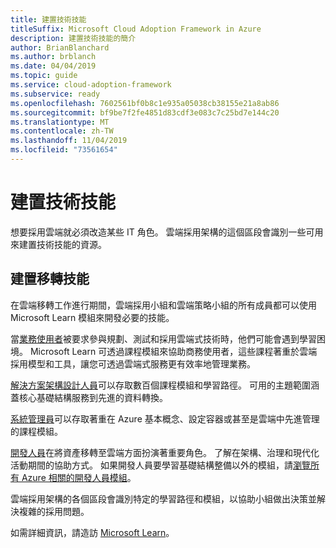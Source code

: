 ```yaml
---
title: 建置技術技能
titleSuffix: Microsoft Cloud Adoption Framework in Azure
description: 建置技術技能的簡介
author: BrianBlanchard
ms.author: brblanch
ms.date: 04/04/2019
ms.topic: guide
ms.service: cloud-adoption-framework
ms.subservice: ready
ms.openlocfilehash: 7602561bf0b8c1e935a05038cb38155e21a8ab86
ms.sourcegitcommit: bf9be7f2fe4851d83cdf3e083c7c25bd7e144c20
ms.translationtype: MT
ms.contentlocale: zh-TW
ms.lasthandoff: 11/04/2019
ms.locfileid: "73561654"
---
```

# <a name="build-technical-skills"></a>建置技術技能

想要採用雲端就必須改造某些 IT 角色。 雲端採用架構的這個區段會識別一些可用來建置技術技能的資源。

## <a name="migration-skill-building"></a>建置移轉技能

在雲端移轉工作進行期間，雲端採用小組和雲端策略小組的所有成員都可以使用 Microsoft Learn 模組來開發必要的技能。

當[業務使用者](https://docs.microsoft.com/learn/browse/?roles=business-user)被要求參與規劃、測試和採用雲端式技術時，他們可能會遇到學習困境。 Microsoft Learn 可透過課程模組來協助商務使用者，這些課程著重於雲端採用模型和工具，讓您可透過雲端式服務更有效率地管理業務。

[解決方案架構設計人員](https://docs.microsoft.com/learn/browse/?roles=solution-architect)可以存取數百個課程模組和學習路徑。 可用的主題範圍涵蓋核心基礎結構服務到先進的資料轉換。

[系統管理員](https://docs.microsoft.com/learn/browse/?roles=administrator)可以存取著重在 Azure 基本概念、設定容器或甚至是雲端中先進管理的課程模組。

[開發人員](https://docs.microsoft.com/learn/browse/?roles=developer&term=infrastructure)在將資產移轉至雲端方面扮演著重要角色。 了解在架構、治理和現代化活動期間的協助方式。 如果開發人員要學習基礎結構整備以外的模組，請[瀏覽所有 Azure 相關的開發人員模組](https://docs.microsoft.com/learn/browse/?roles=developer&products=azure)。

雲端採用架構的各個區段會識別特定的學習路徑和模組，以協助小組做出決策並解決複雜的採用問題。

如需詳細資訊，請造訪 [Microsoft Learn](https://docs.microsoft.com/learn)。

